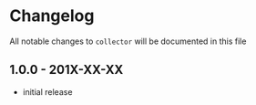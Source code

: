 # Changelog

All notable changes to `collector` will be documented in this file

## 1.0.0 - 201X-XX-XX

- initial release
